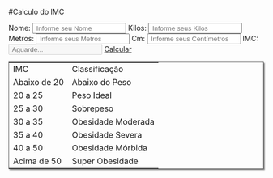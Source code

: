 #Calculo do IMC
<!DOCTYPE html>
<html>
  <head>
  	<meta charset="utf-8">
    <script>
      function calcularIMC(){
      		function carregarNome(){
				    var nome = document.getElementById("nomeId").value;
				    return nome;
			    }	
        formulario = document.getElementById("formulario");		
        var kilos = parseInt(formulario.kilos.value);
		    var metros = parseInt(formulario.metros.value);
		    var centimetros = parseInt(formulario.centimetros.value);
        var altura = ((metros * 100) + centimetros) / 100;
        var imc = kilos / (altura * altura);
        formulario.imc.value = imc.toFixed(2);
        if(imc <= 20){
			    alert(""+carregarNome()+" você está abaixo do Peso!");
		    }else if (imc >= 20 && imc <= 25){
			    alert(""+carregarNome()+" você está no peso Ideal!");
		    }else if (imc > 25 && imc <= 30){
			    alert(""+carregarNome()+"  você está com Sobrepeso!");
		    }else if (imc > 30 && imc <= 35){
			    alert(""+carregarNome()+" você está com Obesidade Moderada!");
		    }else if (imc > 35 && imc <= 40){
		      	alert(""+carregarNome()+" você está com Obesidade Severa!");
		    }else if (imc > 40 && imc <= 50){
			    alert(""+carregarNome()+" você está com Obesidade Morbida!");
		    }else {
			    alert(""+carregarNome()+" você está com Super Obesidade!");
		    }
     }
    </script>
    <style type="text/css">
    	table#tab{
		    border:1px solid #606060;
		    box-shadow: 2px 2px 2px rgba(0,0,0,.5);
		    border-spacing: 0px;
		    margin-top: 10px;
		  }
    </style>
  </head>
  <body>
     <form id="formulario">
      <label for="nome">Nome:</label>
      <input type="text" name="nome" id="nomeId"  placeholder=" Informe seu Nome " onchange="carregarNome()">
      <label for="kilos">Kilos:</label>
      <input type="text" name="kilos" id="kilo" placeholder=" Informe seus Kilos">
      <label for="metros">Metros:</label>
      <input type="text" name="metros" id="metro" placeholder=" Informe seus Metros">
      <label for="centimetros">Cm:</label>
      <input type="text" name="centimetros" id="centimetro" placeholder=" Informe seus Centímetros">
      <label for="imc">IMC:</label>
      <input type="text" name="imc" disabled="disabled" id="im" placeholder=" Aguarde...">
      <a href="#" onclick="calcularIMC();"> Calcular</a>
    </form>
    <table id="tab">
      <tr><td class="colEsq">IMC</td><td class="colDir">Classificação</td></tr>
      <tr><td>Abaixo de 20</td><td>Abaixo do Peso</td></tr>
      <tr><td>20 a 25</td><td>Peso Ideal</td></tr>
      <tr><td>25 a 30</td><td>Sobrepeso</td></tr>
      <tr><td>30 a 35</td><td>Obesidade Moderada</td></tr>
      <tr><td>35 a 40</td><td>Obesidade Severa</td></tr>
      <tr><td>40 a 50</td><td>Obesidade Mórbida</td></tr>
      <tr><td>Acima de 50</td><td>Super Obesidade</td></tr>
    </table><br>
 <body>
</html
